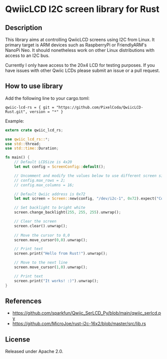 # QwiicLCD I2C screen library for Rust

## Description

This library aims at controlling QwiicLCD screens using I2C from Linux. It
primary target is ARM devices such as RaspberryPi or FriendlyARM's NanoPi Neo.
It should nonetheless work on other Linux distributions with access to an I2C
bus.

Currently I only have access to the 20x4 LCD for testing purposes. If you have issues with other Qwiic LCDs please submit an issue or a pull request.

## How to use library

Add the following line to your cargo.toml:
```
qwiic-lcd-rs = { git = "https://github.com/PixelCoda/QwiicLCD-Rust.git", version = "*" }
```

Example: 
```rust
extern crate qwiic_lcd_rs;

use qwiic_lcd_rs::*;
use std::thread;
use std::time::Duration;

fn main() {
    // Default LCDSize is 4x20
    let mut config = ScreenConfig::default();

    // Uncomment and modify the values below to use different screen sizes
    // config.max_rows = 2;
    // config.max_columns = 16;

    // Default Qwiic address is 0x72
    let mut screen = Screen::new(config, "/dev/i2c-1", 0x72).expect("Could not init device");

    // Set backlight to bright white
    screen.change_backlight(255, 255, 255).unwrap();

    // Clear the screen
    screen.clear().unwrap();
    
    // Move the cursor to 0,0
    screen.move_cursor(0,0).unwrap();

    // Print text
    screen.print("Hello from Rust!").unwrap();

    // Move to the next line
    screen.move_cursor(1,0).unwrap();

    // Print text
    screen.print("It works! :)").unwrap();
}
```

## References

* https://github.com/sparkfun/Qwiic_SerLCD_Py/blob/main/qwiic_serlcd.py
* https://github.com/MicroJoe/rust-i2c-16x2/blob/master/src/lib.rs

## License

Released under Apache 2.0.
